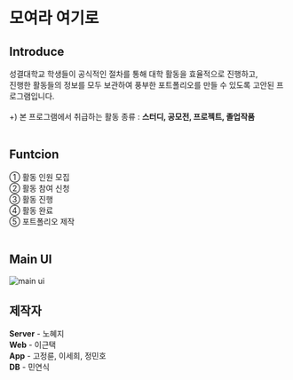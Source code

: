 <h1>모여라 여기로</h1>

Introduce 
----------
성결대학교 학생들이 공식적인 절차를 통해 대학 활동을 효율적으로 진행하고,</br> 
진행한 활동들의 정보를 모두 보관하여 풍부한 포트폴리오를 만들 수 있도록 고안된 프로그램입니다.</br></br>
+) 본 프로그램에서 취급하는 활동 종류 : <b>스터디, 공모전, 프로젝트, 졸업작품</b>
</br></br>

Funtcion
--------
① 활동 인원 모집</br>
② 활동 참여 신청</br>
③ 활동 진행</br>
④ 활동 완료</br>
⑤ 포트폴리오 제작
</br></br>

Main UI
-------
![main ui](https://user-images.githubusercontent.com/52391756/79353679-58266080-7f76-11ea-9a92-8da04674436a.png)

제작자
-------
<b>Server</b> - 노혜지</br>
<b>Web</b> - 이근택</br>
<b>App</b> - 고정륜, 이세희, 정민호</br>
<b>DB</b> - 민연식</br>
